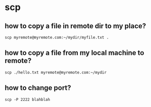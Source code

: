 # scp

## how to copy a file in remote dir to my place?
`scp myremote@myremote.com:~/mydir/myfile.txt .`

## how to copy a file from my local machine to remote?
```
scp ./hello.txt myremote@myremote.com:~/mydir
```

## how to change port?
```
scp -P 2222 blahblah
```

